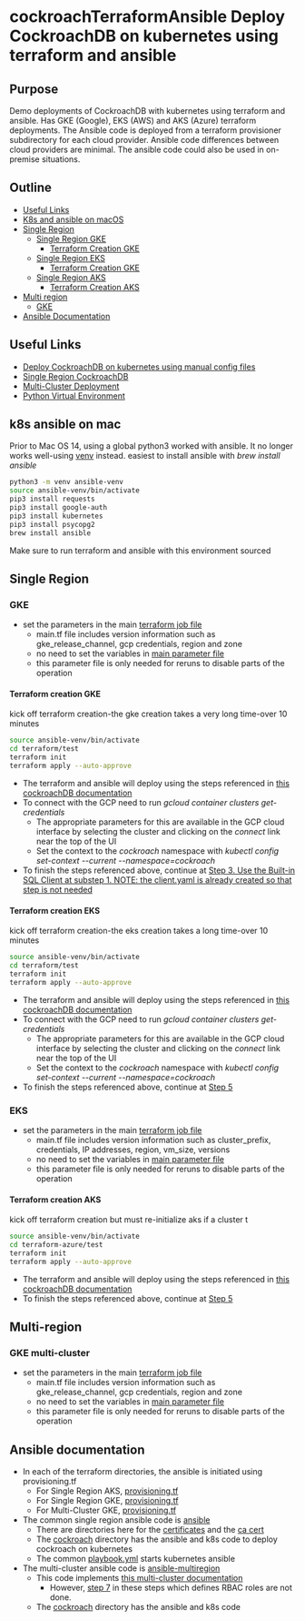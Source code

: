 # cockroachTerraformAnsible Deploy CockroachDB on kubernetes using terraform and ansible
## Purpose
Demo deployments of CockroachDB with kubernetes using terraform and ansible.  Has GKE (Google), EKS (AWS)  and AKS (Azure) terraform deployments.  The Ansible code is deployed from a terraform provisioner subdirectory for each cloud provider.  Ansible code differences between cloud providers are minimal.  The ansible code could also be used in on-premise situations.

## Outline
- [Useful Links](#useful-links) 
- [K8s and ansible on macOS](#k8s-ansible-on-mac)
- [Single Region](#single-region)
  - [Single Region GKE](#gke)
    - [Terraform Creation GKE](#terraform-creation-gke)
  - [Single Region EKS](#eks)
    - [Terraform Creation GKE](#terraform-creation-gke)
  - [Single Region AKS](#aks)
    - [Terraform Creation AKS](#terraform-creation-aks)
- [Multi region](#multi-region)
    - [GKE](#gke-multi-cluster)
- [Ansible Documentation](#ansible-documentation)
## Useful Links
* [Deploy CockroachDB on kubernetes using manual config files](https://www.cockroachlabs.com/docs/stable/orchestrate-a-local-cluster-with-kubernetes?filters=manual)
* [Single Region CockroachDB](https://www.cockroachlabs.com/docs/stable/deploy-cockroachdb-with-kubernetes)
* [Multi-Cluster Deployment](https://www.cockroachlabs.com/docs/stable/orchestrate-cockroachdb-with-kubernetes-multi-cluster)
* [Python Virtual Environment](https://www.freecodecamp.org/news/how-to-setup-virtual-environments-in-python/)
## k8s ansible on mac
Prior to Mac OS 14, using a global python3 worked with ansible.  It no longer works well-using [venv](https://docs.python.org/3/library/venv.html) instead.
easiest to install ansible with *brew install ansible*
```bash
python3 -m venv ansible-venv
source ansible-venv/bin/activate
pip3 install requests
pip3 install google-auth
pip3 install kubernetes
pip3 install psycopg2
brew install ansible
```
Make sure to run terraform and ansible with this environment sourced

## Single Region
### GKE
* set the parameters in the main [terraform job file](terraform/test/main.tf)
    * main.tf file includes version information such as gke_release_channel, gcp credentials, region and zone
    * no need to set the variables in [main parameter file](ansible/cockroach/vars/main.yml)
    * this parameter file is only needed for reruns to disable parts of the operation
  
#### Terraform creation GKE
kick off terraform creation-the gke creation takes a very long time-over 10 minutes
```bash
source ansible-venv/bin/activate
cd terraform/test
terraform init
terraform apply --auto-approve
```
* The terraform and ansible will deploy using the steps referenced in [this cockroachDB documentation](https://www.cockroachlabs.com/docs/stable/orchestrate-a-local-cluster-with-kubernetes?filters=manual)
* To connect with the GCP need to run *gcloud container clusters get-credentials*
  * The appropriate parameters for this are available in the GCP cloud interface by selecting the cluster and clicking on the *connect* link near the top of the UI
  * Set the context to the *cockroach* namespace with *kubectl config set-context --current --namespace=cockroach*
* To finish the steps referenced above, continue at [Step 3.  Use the Built-in SQL Client at substep 1. NOTE: the client.yaml is already created so that step is not needed](https://www.cockroachlabs.com/docs/stable/orchestrate-a-local-cluster-with-kubernetes?filters=manual#step-3-use-the-built-in-sql-client)
  
#### Terraform creation EKS
kick off terraform creation-the eks creation takes a long time-over 10 minutes
```bash
source ansible-venv/bin/activate
cd terraform/test
terraform init
terraform apply --auto-approve
```
* The terraform and ansible will deploy using the steps referenced in [this cockroachDB documentation](https://www.cockroachlabs.com/docs/stable/orchestrate-a-local-cluster-with-kubernetes?filters=manual)
* To connect with the GCP need to run *gcloud container clusters get-credentials*
  * The appropriate parameters for this are available in the GCP cloud interface by selecting the cluster and clicking on the *connect* link near the top of the UI
  * Set the context to the *cockroach* namespace with *kubectl config set-context --current --namespace=cockroach*
* To finish the steps referenced above, continue at [Step 5](https://www.cockroachlabs.com/docs/stable/orchestrate-a-local-cluster-with-kubernetes?filters=manual#step-4-access-the-db-console)
### EKS
* set the parameters in the main [terraform job file](terraform-aws/test/main.tf)
  * main.tf file includes version information such as cluster_prefix, credentials, IP addresses, region, vm_size, versions
  * no need to set the variables in [main parameter file](ansible/cockroach/vars/main.yml)
  * this parameter file is only needed for reruns to disable parts of the operation

#### Terraform creation AKS
kick off terraform creation but must re-initialize aks if a cluster t
```bash
source ansible-venv/bin/activate
cd terraform-azure/test
terraform init
terraform apply --auto-approve
```
* The terraform and ansible will deploy using the steps referenced in [this cockroachDB documentation](https://www.cockroachlabs.com/docs/stable/orchestrate-a-local-cluster-with-kubernetes?filters=manual)
* To finish the steps referenced above, continue at [Step 5](https://www.cockroachlabs.com/docs/stable/orchestrate-a-local-cluster-with-kubernetes?filters=manual#step-4-access-the-db-console)
## Multi-region
### GKE multi-cluster
* set the parameters in the main [terraform job file](multiregionGKE/test/main.tf)
  * main.tf file includes version information such as gke_release_channel, gcp credentials, region and zone
  * no need to set the variables in [main parameter file](ansible-multiregion/cockroach/vars/main.yml)
  * this parameter file is only needed for reruns to disable parts of the operation
## Ansible documentation
* In each of the terraform directories, the ansible is initiated using provisioning.tf
  * For Single Region AKS, [provisioning.tf](terraform-azure/provisioning.tf)
  * For Single Region GKE, [provisioning.tf](terraform/provisioning.tf)
  * For Multi-Cluster GKE, [provisioning.tf](multiregionGKE/provisioning.tf)
* The common single region ansible code is [ansible](ansible)
  * There are directories here for the [certificates](ansible/certs) and the [ca cert](ansible/my-safe-directory)
  * The [cockroach](ansible/cockroach) directory has the ansible and k8s code to deploy cockroach on kubernetes
  * The common [playbook.yml](ansible/playbook.yml) starts kubernetes ansible
* The multi-cluster ansible code is [ansible-multiregion](ansible-multiregion)
  * This code implements [this multi-cluster documentation](https://www.cockroachlabs.com/docs/stable/orchestrate-cockroachdb-with-kubernetes-multi-cluster)
    * However, [step 7](https://www.cockroachlabs.com/docs/stable/orchestrate-cockroachdb-with-kubernetes-multi-cluster#step-1-start-kubernetes-clusters) in these steps which defines RBAC roles are not done.
  * The [cockroach](ansible-multiregion/cockroach) directory has the ansible and k8s code
